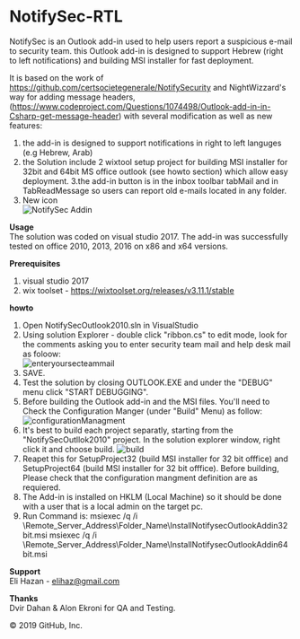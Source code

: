 # NotifySec-RTL
NotifySec is an Outlook add-in used to help users report a suspicious e-mail to security team. this Outlook add-in is designed to support Hebrew (right to left notifications) and building MSI installer for fast deployment.

It is based on the work of https://github.com/certsocietegenerale/NotifySecurity and NightWizzard's way for adding message headers, (https://www.codeproject.com/Questions/1074498/Outlook-add-in-in-Csharp-get-message-header) with several modification as well as new features:
1. the add-in is designed to support notifications in right to left languges  (e.g Hebrew, Arab) 
2. the Solution include 2 wixtool setup project for building MSI installer for 32bit and 64bit MS office outlook (see howto section) which allow easy deployment. 
3.the add-in button is in the inbox toolbar tabMail and in TabReadMessage so users can report old e-mails located in any folder.
4. New icon <br />
![NotifySec Addin](https://user-images.githubusercontent.com/29439567/64485811-9fed4880-d22d-11e9-9fc6-5dbcd65986ca.png)

**Usage** <br />
The solution was coded on visual studio 2017. 
The add-in was successfully tested on office 2010, 2013, 2016 on x86 and x64 versions.

**Prerequisites** <br />
1. visual studio 2017
2. wix toolset - https://wixtoolset.org/releases/v3.11.1/stable

**howto** <br />
1. Open NotifySecOutlook2010.sln in VisualStudio
2. Using solution Explorer - double click "ribbon.cs" to edit mode, look for the comments asking you to enter security team mail and help desk mail as foloow: <br />
![enteryoursecteammail](https://user-images.githubusercontent.com/29439567/64485848-0bcfb100-d22e-11e9-81a6-c36aa5a08114.png)
3. SAVE. 
4. Test the solution by closing OUTLOOK.EXE and under the "DEBUG" menu click "START DEBUGGING".
5. Before building the Outlook add-in and the MSI files. You'll need to Check the Configuration Manger (under "Build" Menu) as follow:  
![configurationManagment](https://user-images.githubusercontent.com/29439567/64486017-62d68580-d230-11e9-95a4-0b6758375787.png)
6. It's best to build each project separatly, starting from the "NotifySecOutllok2010" project. In the solution explorer window, right click it and choose build. 
![build](https://user-images.githubusercontent.com/29439567/64486056-fad46f00-d230-11e9-9c50-ae8afc3387e7.png)
7. Reapet this for SetupProject32 (build MSI installer for 32 bit offfice) and SetupProject64 (build MSI installer for 32 bit offfice). Before building, Please check that the configuration mangment definition are as requiered.
8. The Add-in is installed on HKLM (Local Machine) so it should be done with a user that is a local admin on the target pc.
9. Run Command is:
msiexec /q /i \\Remote_Server_Address\Folder_Name\InstallNotifysecOutlookAddin32bit.msi
msiexec /q /i \\Remote_Server_Address\Folder_Name\InstallNotifysecOutlookAddin64bit.msi

**Support** <br />
Eli Hazan - elihaz@gmail.com

**Thanks** <br />
Dvir Dahan & Alon Ekroni for QA and Testing. 

 


© 2019 GitHub, Inc.
